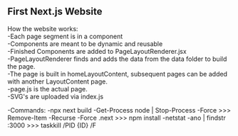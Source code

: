 ## First Next.js Website

How the website works:  
  -Each page segment is in a component  
  -Components are meant to be dynamic and reusable  
  -Finished Components are added to PageLayoutRenderer.jsx  
  -PageLayoutRenderer finds and adds the data from the data folder to build the page.  
  -The page is built in homeLayoutContent, subsequent pages can be added with another LayoutContent page.  
  -page.js is the actual page.  
  -SVG's are uploaded via index.js  

-Commands:
-npx next build
-Get-Process node | Stop-Process -Force  >>> Remove-Item -Recurse -Force .next >>> npm install
-netstat -ano | findstr :3000 >>> taskkill /PID {ID} /F